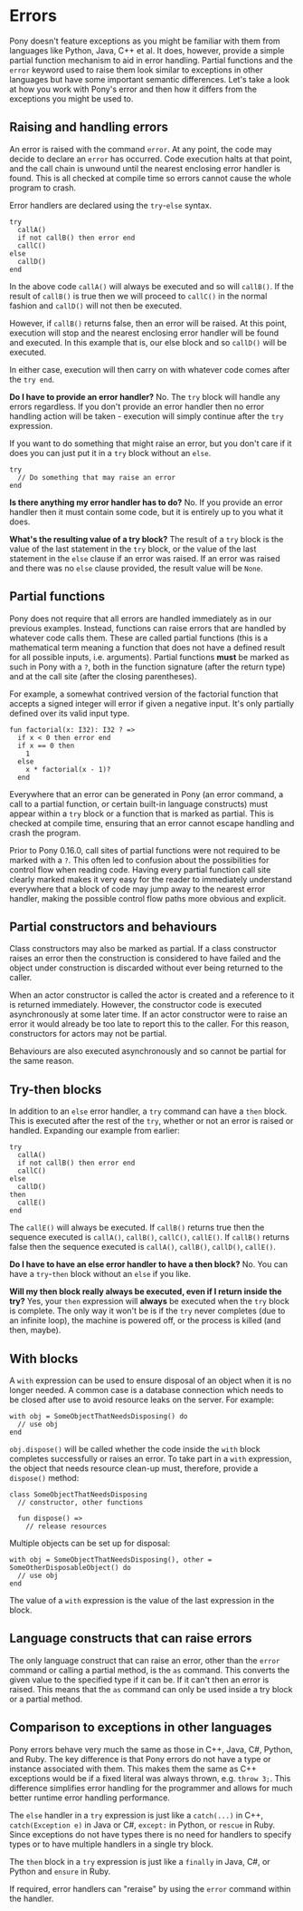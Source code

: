 # Errors

Pony doesn't feature exceptions as you might be familiar with them from languages like Python, Java, C++ et al. It does, however, provide a simple partial function mechanism to aid in error handling. Partial functions and the `error` keyword used to raise them look similar to exceptions in other languages but have some important semantic differences. Let's take a look at how you work with Pony's error and then how it differs from the exceptions you might be used to.

## Raising and handling errors

An error is raised with the command `error`. At any point, the code may decide to declare an `error` has occurred. Code execution halts at that point, and the call chain is unwound until the nearest enclosing error handler is found. This is all checked at compile time so errors cannot cause the whole program to crash.

Error handlers are declared using the `try`-`else` syntax.

```pony
try
  callA()
  if not callB() then error end
  callC()
else
  callD()
end
```

In the above code `callA()` will always be executed and so will `callB()`. If the result of `callB()` is true then we will proceed to `callC()` in the normal fashion and `callD()` will not then be executed.

However, if `callB()` returns false, then an error will be raised. At this point, execution will stop and the nearest enclosing error handler will be found and executed. In this example that is, our else block and so `callD()` will be executed.

In either case, execution will then carry on with whatever code comes after the `try end`.

__Do I have to provide an error handler?__ No. The `try` block will handle any errors regardless. If you don't provide an error handler then no error handling action will be taken - execution will simply continue after the `try` expression.

If you want to do something that might raise an error, but you don't care if it does you can just put it in a `try` block without an `else`.

```pony
try
  // Do something that may raise an error
end
```

__Is there anything my error handler has to do?__ No. If you provide an error handler then it must contain some code, but it is entirely up to you what it does.

__What's the resulting value of a try block?__ The result of a `try` block is the value of the last statement in the `try` block, or the value of the last statement in the `else` clause if an error was raised. If an error was raised and there was no `else` clause provided, the result value will be `None`.

## Partial functions

Pony does not require that all errors are handled immediately as in our previous examples. Instead, functions can raise errors that are handled by whatever code calls them. These are called partial functions (this is a mathematical term meaning a function that does not have a defined result for all possible inputs, i.e. arguments). Partial functions __must__ be marked as such in Pony with a `?`, both in the function signature (after the return type) and at the call site (after the closing parentheses).

For example, a somewhat contrived version of the factorial function that accepts a signed integer will error if given a negative input. It's only partially defined over its valid input type.

```pony
fun factorial(x: I32): I32 ? =>
  if x < 0 then error end
  if x == 0 then
    1
  else
    x * factorial(x - 1)?
  end
```

Everywhere that an error can be generated in Pony (an error command, a call to a partial function, or certain built-in language constructs) must appear within a `try` block or a function that is marked as partial. This is checked at compile time, ensuring that an error cannot escape handling and crash the program.

Prior to Pony 0.16.0, call sites of partial functions were not required to be marked with a `?`. This often led to confusion about the possibilities for control flow when reading code. Having every partial function call site clearly marked makes it very easy for the reader to immediately understand everywhere that a block of code may jump away to the nearest error handler, making the possible control flow paths more obvious and explicit.

## Partial constructors and behaviours

Class constructors may also be marked as partial. If a class constructor raises an error then the construction is considered to have failed and the object under construction is discarded without ever being returned to the caller.

When an actor constructor is called the actor is created and a reference to it is returned immediately. However, the constructor code is executed asynchronously at some later time. If an actor constructor were to raise an error it would already be too late to report this to the caller. For this reason, constructors for actors may not be partial.

Behaviours are also executed asynchronously and so cannot be partial for the same reason.

## Try-then blocks

In addition to an `else` error handler, a `try` command can have a `then` block. This is executed after the rest of the `try`, whether or not an error is raised or handled. Expanding our example from earlier:

```pony
try
  callA()
  if not callB() then error end
  callC()
else
  callD()
then
  callE()
end
```

The `callE()` will always be executed. If `callB()` returns true then the sequence executed is `callA()`, `callB()`, `callC()`, `callE()`. If `callB()` returns false then the sequence executed is `callA()`, `callB()`, `callD()`, `callE()`.

__Do I have to have an else error handler to have a then block?__ No. You can have a `try`-`then` block without an `else` if you like.

__Will my then block really always be executed, even if I return inside the try?__ Yes, your `then` expression will __always__ be executed when the `try` block is complete. The only way it won't be is if the `try` never completes (due to an infinite loop), the machine is powered off, or the process is killed (and then, maybe).

## With blocks

A `with` expression can be used to ensure disposal of an object when it is no longer needed. A common case is a database connection which needs to be closed after use to avoid resource leaks on the server. For example:

```pony
with obj = SomeObjectThatNeedsDisposing() do
  // use obj
end
```

`obj.dispose()` will be called whether the code inside the `with` block completes successfully or raises an error. To take part in a `with` expression, the object that needs resource clean-up must, therefore, provide a `dispose()` method:

```pony
class SomeObjectThatNeedsDisposing
  // constructor, other functions

  fun dispose() =>
    // release resources
```

Multiple objects can be set up for disposal:

```pony
with obj = SomeObjectThatNeedsDisposing(), other = SomeOtherDisposableObject() do
  // use obj
end
```

The value of a `with` expression is the value of the last expression in the block.

## Language constructs that can raise errors

The only language construct that can raise an error, other than the `error` command or calling a partial method, is the `as` command. This converts the given value to the specified type if it can be. If it can't then an error is raised. This means that the `as` command can only be used inside a try block or a partial method.

## Comparison to exceptions in other languages

Pony errors behave very much the same as those in C++, Java, C#, Python, and Ruby. The key difference is that Pony errors do not have a type or instance associated with them. This makes them the same as C++ exceptions would be if a fixed literal was always thrown, e.g. `throw 3;`. This difference simplifies error handling for the programmer and allows for much better runtime error handling performance.

The `else` handler in a `try` expression is just like a `catch(...)` in C++, `catch(Exception e)` in Java or C#, `except:` in Python, or `rescue` in Ruby. Since exceptions do not have types there is no need for handlers to specify types or to have multiple handlers in a single try block.

The `then` block in a `try` expression is just like a `finally` in Java, C#, or Python and `ensure` in Ruby.

If required, error handlers can "reraise" by using the `error` command within the handler.
